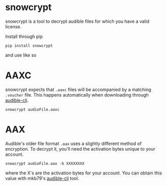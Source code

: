 # snowcrypt

snowcrypt is a tool to decrypt audible files for which you have a valid license.

Install through pip
```
pip install snowcrypt
```



and use like so

# AAXC
snowcrypt expects that `.aaxc` files will be accompanied by a matching `.voucher` file.
This happens automatically when downloading through [audible-cli](https://github.com/mkb79/audible-cli).
```
snowcrypt audioFile.aaxc
```

# AAX
Audible's older file format `.aax` uses a slightly different method of encryption. To decrypt it, you'll need the activation bytes unique to your account. 
```
snowcrypt audioFile.aax -b XXXXXXXX
```
where the X's are the activation bytes for your account.
You can obtain this value with mkb79's [audible-cli](https://github.com/mkb79/audible-cli) tool.
